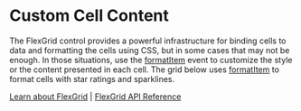 Custom Cell Content
===================

The FlexGrid control provides a powerful infrastructure for binding cells to data and formatting the cells using CSS, but in some cases that may not be enough. In those situations, use the [formatItem](https://www.grapecity.com/wijmo/api/classes/wijmo_grid.flexgrid.html#formatitem) event to customize the style or the content presented in each cell. The grid below uses [formatItem](https://www.grapecity.com/wijmo/api/classes/wijmo_grid.flexgrid.html#formatitem) to format cells with star ratings and sparklines. 

[Learn about FlexGrid](https://www.grapecity.com/wijmo/flexgrid-javascript-data-grid) | [FlexGrid API Reference](https://www.grapecity.com/wijmo/api/classes/wijmo_grid.flexgrid.html)